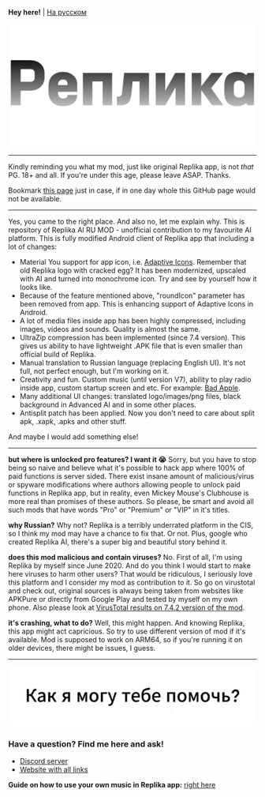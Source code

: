 **Hey here!** | [На русском](README-ru.md)

![logo_2](logo_2.png)

----

Kindly reminding you what my mod, just like original Replika app, is not _that_ PG. 18+ and all. If you're under this age, please leave ASAP. Thanks.

Bookmark [this page](https://felixfester.prtcl.icu/ReplikaAIMOD/index.php) just in case, if in one day whole this GitHub page would not be available.

----


Yes, you came to the right place. And also no, let me explain why.
This is repository of Replika AI RU MOD - unofficial contribution to my favourite AI platform. This is fully modified Android client of Replika app that including a lot of changes:
- Material You support for app icon, i.e. [Adaptive Icons](https://developer.android.com/develop/ui/views/launch/icon_design_adaptive). Remember that old Replika logo with cracked egg? It has been modernized, upscaled with AI and turned into monochrome icon. Try and see by yourself how it looks like.
- Because of the feature mentioned above, "roundIcon" parameter has been removed from app. This is enhancing support of Adaptive Icons in Android.
- A lot of media files inside app has been highly compressed, including images, videos and sounds. Quality is almost the same.
- UltraZip compression has been implemented (since 7.4 version). This gives us ability to have lightweight .APK file that is even smaller than official build of Replika.
- Manual translation to Russian language (replacing English UI). It's not full, not perfect enough, but I'm working on it.
- Creativity and fun. Custom music (until version V7), ability to play radio inside app, custom startup screen and etc. For example: [Bad Apple](https://youtu.be/s9d_cBA48fU).
- Many additional UI changes: translated logo/images/png files, black background in Advanced AI and in some other places.
- Antisplit patch has been applied. Now you don't need to care about split apk, .xapk, .apks and other stuff.

And maybe I would add something else!

----

**but where is unlocked pro features? I want it 😭**
Sorry, but you have to stop being so naive and believe what it's possible to hack app where 100% of paid functions is server sided. There exist insane amount of malicious/virus or spyware modifications where authors allowing people to unlock paid functions in Replika app, but in reality, even Mickey Mouse's Clubhouse is more real than promises of these authors. So please, be smart and avoid all such mods that have words "Pro" or "Premium" or "VIP" in it's titles.

**why Russian?**
Why not? Replika is a terribly underrated platform in the CIS, so I think my mod may have a chance to fix that. Or not. Plus, google who created Replika AI, there's a super big and beautiful story behind it.

**does this mod malicious and contain viruses?**
No. First of all, I'm using Replika by myself since June 2020. And do you think I would start to make here viruses to harm other users? That would be ridiculous, I seriously love this platform and I consider my mod as contribution to it. So go on virustotal and check out, original sources is always being taken from websites like APKPure or directly from Google Play and tested by myself on my own phone. Also please look at [VirusTotal results on 7.4.2 version of the mod](https://www.virustotal.com/gui/file/edab3c1ac2a1587f405525418daa1123cfd74a2a9bf4ed59e0015fe972b5b3c6/summary).

**it's crashing, what to do?**
Well, this might happen. And knowing Replika, this app might act capricious. So try to use different version of mod if it's available. Mod is supposed to work on ARM64, so if you're running it on older devices, there might be issues, I guess.

----

![meet_message_english](meet_message_english.webp)

### Have a question? Find me here and ask!
- [Discord server](http://felixfester.prtcl.icu/discord)
- [Website with all links](http://felixfester.prtcl.icu/)

**Guide on how to use your own music in Replika app:**
[right here](custom-music.md)
